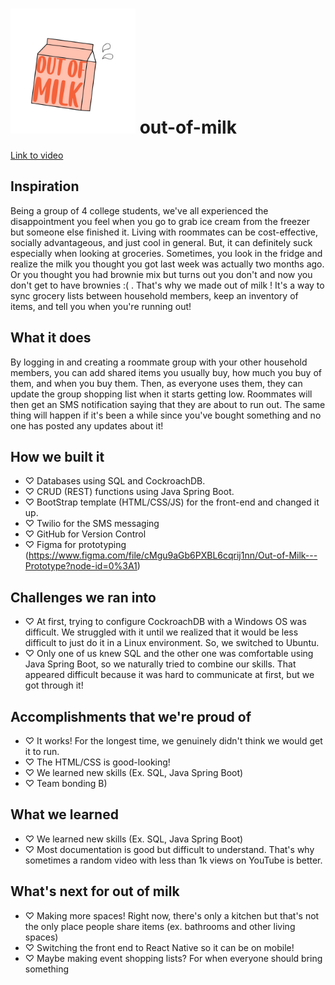 # <img src="https://github.com/maisha242/out-of-milk/blob/main/out_of_milk_logo.png" alt="drawing" width="200"/> out-of-milk 

[Link to video](https://vimeo.com/685160334)



## Inspiration
Being a group of 4 college students, we've all experienced the disappointment you feel when you go to grab ice cream from the freezer but someone else finished it. Living with roommates can be cost-effective, socially advantageous, and just cool in general. But, it can definitely suck especially when looking at groceries. 
Sometimes, you look in the fridge and realize the milk you thought you got last week was actually two months ago. Or you thought you had brownie mix but turns out you don't and now you don't get to have brownies :( . 
That's why we made out of milk ! It's a way to sync grocery lists between household members, keep an inventory of items, and tell you when you're running out! 

## What it does
By logging in and creating a roommate group with your other household members, you can add shared items you usually buy, how much you buy of them, and when you buy them. Then, as everyone uses them, they can update the group shopping list when it starts getting low. Roommates will then get an SMS notification saying that they are about to run out. The same thing will happen if it's been a while since you've bought something and no one has posted any updates about it!

## How we built it
- ♡ Databases using SQL and CockroachDB.
- ♡ CRUD (REST) functions using Java Spring Boot. 
- ♡ BootStrap template (HTML/CSS/JS) for the front-end and changed it up.
- ♡ Twilio for the SMS messaging
- ♡ GitHub for Version Control
- ♡ Figma for prototyping (https://www.figma.com/file/cMgu9aGb6PXBL6cqrij1nn/Out-of-Milk---Prototype?node-id=0%3A1)

## Challenges we ran into
- ♡ At first, trying to configure CockroachDB with a Windows OS was difficult. We struggled with it until we realized that it would be less difficult to just do it in a Linux environment. So, we switched to Ubuntu. 
- ♡ Only one of us knew SQL and the other one was comfortable using Java Spring Boot, so we naturally tried to combine our skills. That appeared difficult because it was hard to communicate at first, but we got through it!

## Accomplishments that we're proud of
- ♡ It works! For the longest time, we genuinely didn't think we would get it to run.
- ♡ The HTML/CSS is good-looking!
- ♡ We learned new skills (Ex. SQL, Java Spring Boot)
- ♡ Team bonding B)

## What we learned
- ♡ We learned new skills (Ex. SQL, Java Spring Boot)
- ♡ Most documentation is good but difficult to understand. That's why sometimes a random video with less than 1k views on YouTube is better. 

## What's next for out of milk
- ♡ Making more spaces! Right now, there's only a kitchen but that's not the only place people share items (ex. bathrooms and other living spaces)
- ♡ Switching the front end to React Native so it can be on mobile!
- ♡ Maybe making event shopping lists? For when everyone should bring something
